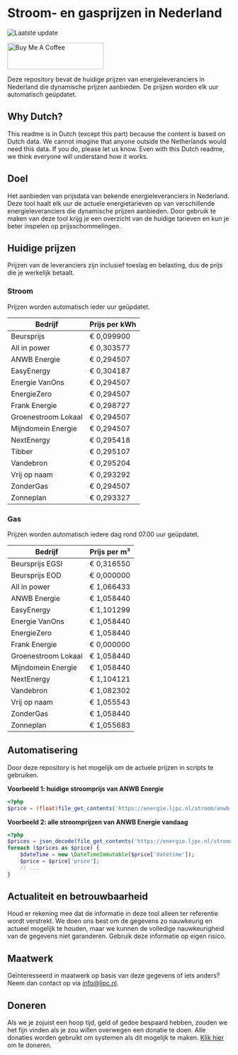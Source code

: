 # Stroom- en gasprijzen in Nederland

![Laatste update](https://img.shields.io/badge/laatste%20update-2023--09--03%2005%3A00%20CET-brightgreen)

<a href="https://www.buymeacoffee.com/Lars-" target="_blank"><img src="https://cdn.buymeacoffee.com/buttons/v2/default-orange.png" alt="Buy Me A Coffee" height="60" style="height: 60px !important;width: 217px !important;" ></a>

Deze repository bevat de huidige prijzen van energieleveranciers in Nederland die dynamische prijzen aanbieden. De prijzen worden elk uur automatisch geüpdatet.

## Why Dutch?

This readme is in Dutch (except this part) because the content is based on Dutch data. We cannot imagine that anyone outside the Netherlands would need this data. If you do, please let us know. Even with this Dutch readme, we think
everyone will understand how it works.

## Doel

Het aanbieden van prijsdata van bekende energieleveranciers in Nederland. Deze tool haalt elk uur de actuele energietarieven op van verschillende energieleveranciers die dynamische prijzen aanbieden. Door gebruik te maken van deze tool
krijg je een overzicht van de huidige tarieven en kun je beter inspelen op prijsschommelingen.

## Huidige prijzen

Prijzen van de leveranciers zijn inclusief toeslag en belasting, dus de prijs die je werkelijk betaalt.

### Stroom

Prijzen worden automatisch ieder uur geüpdatet.

 Bedrijf | Prijs per kWh 
---------|---------------
Beursprijs | € 0,099900
All in power | € 0,303577
ANWB Energie | € 0,294507
EasyEnergy | € 0,304187
Energie VanOns | € 0,294507
EnergieZero | € 0,294507
Frank Energie | € 0,298727
Groenestroom Lokaal | € 0,294507
Mijndomein Energie | € 0,294507
NextEnergy | € 0,295418
Tibber | € 0,295107
Vandebron | € 0,295204
Vrij op naam | € 0,293292
ZonderGas | € 0,294507
Zonneplan | € 0,293327


### Gas

Prijzen worden automatisch iedere dag rond 07.00 uur geüpdatet.

 Bedrijf | Prijs per m³ 
---------|--------------
Beursprijs EGSI | € 0,316550
Beursprijs EOD | € 0,000000
All in power | € 1,066433
ANWB Energie | € 1,058440
EasyEnergy | € 1,101299
Energie VanOns | € 1,058440
EnergieZero | € 1,058440
Frank Energie | € 0,000000
Groenestroom Lokaal | € 1,058440
Mijndomein Energie | € 1,058440
NextEnergy | € 1,104121
Vandebron | € 1,082302
Vrij op naam | € 1,055543
ZonderGas | € 1,058440
Zonneplan | € 1,055683


## Automatisering

Door deze repository is het mogelijk om de actuele prijzen in scripts te gebruiken.

**Voorbeeld 1: huidige stroomprijs van ANWB Energie**

```php
<?php
$price = (float)file_get_contents('https://energie.ljpc.nl/stroom/anwb-energie-nu.txt');

```

**Voorbeeld 2: alle stroomprijzen van ANWB Energie vandaag**

```php
<?php
$prices = json_decode(file_get_contents('https://energie.ljpc.nl/stroom/all-in-power-vandaag.json'),true);
foreach ($prices as $price) {
    $dateTime = new \DateTimeImmutable($price['datetime']);
    $price = $price['price'];
    // ...
}
```

## Actualiteit en betrouwbaarheid

Houd er rekening mee dat de informatie in deze tool alleen ter referentie wordt verstrekt. We doen ons best om de gegevens zo nauwkeurig en actueel mogelijk te houden, maar we kunnen de volledige nauwkeurigheid van de gegevens niet
garanderen. Gebruik deze informatie op eigen risico.

## Maatwerk

Geïnteresseerd in maatwerk op basis van deze gegevens of iets anders? Neem dan contact op
via [info@ljpc.nl](mailto:info@ljpc.nl?subject=Energie%20prijzen).

## Doneren

Als we je zojuist een hoop tijd, geld of gedoe bespaard hebben, zouden we het fijn vinden als je zou willen overwegen een
donatie te doen. Alle donaties worden gebruikt om systemen als dit mogelijk te
maken. [Klik hier](https://www.buymeacoffee.com/Lars-) om te doneren.
